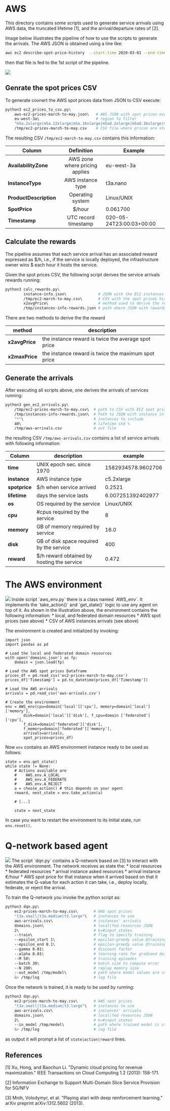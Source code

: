 # AWS
This directory contains some scripts used to generate service arrivals using
AWS data, the truncated lifetime [1], and the arrival/departure rates of [2].

Image below illustrates the pipeline of how to use the scripts to generate the
arrivals.
The AWS JSON is obtained using a line like:
```bash
aws ec2 describe-spot-price-history  --start-time 2020-03-01 --end-time 2020-05-25
```
then that file is fed to the 1st script of the pipeline.

<img src="./pipeline.png"/>

## Genrate the spot prices CSV
To generate covnert the AWS spot prices data from JSON to CSV execute:
```bash
python3 ec2_prices_to_csv.py\
    aws-ec2-prices-march-to-may.json\   # AWS JSON with spot prices over time
    eu-west-3a\                         # region to filter
    "m5a.2xlarge|m5a.12xlarge|m5a.16xlarge|m5ad.2xlarge|m5ad.16xlarge|m5d.2xlarge|m5d.large|m5d.8xlarge|m5d.8xlarge|m5d.16xlarge|m5d.24xlarge|t2.large|t3.large|t3a.nano|t3a.medium|t3a.small|c5x.large|c5.2xlarge|c5.18xlarge|c5.metal|c5d.xlarge|c5d.4xlarge|c5d.18xlarge"\  # instances to filter
    /tmp/ec2-prices-march-to-may.csv    # CSV file where prices are stored
```

The resulting CSV `/tmp/ec2-march-to-may.csv` contains this information:

| Column   |  Definition   | Example |
|----------|:-------------:|---------|
| **AvailabilityZone**   | AWS zone where pricing applies | eu-west-3a |
| **InstanceType**       | AWS instance type | t3a.nano |
| **ProductDescription** | Operating system | Linux/UNIX |
| **SpotPrice**          | $/hour               | 0.061700 |
| **Timestamp**          | UTC record timestamp | 020-05-24T23:00:03+00:00 |


## Calculate the rewards
The pipeline assumes that each service arrival has an associated reward
expressed as $/h, i.e., if the service is locally deployed, the infrastructure
owner wins $ each hour it hosts the service.

Given the spot prices CSV, the following script derives the service arrivals
rewards running:
```bash
python3 calc_rewards.py\
        instance-info.json\              # JSON with the EC2 instances info.
        /tmp/ec2-march-to-may.csv\       # CSV with the spot prices history
        x2avgPrice\                      # method used to derive the reward
        /tmp/instances-info-rewards.json # path where JSON with rewards goes
```

There are two methods to derive the the reward

| method | description |
|--------|-------------|
| **x2avgPrice** |  the instance reward is twice the average spot price |
| **x2maxPrice** | the instance reward is twice the maximum spot price |



## Generate the arrivals
After executing all scripts above, one derives the arrivals of services
running:
```bash
python3 gen_ec2_arrivals.py\
    /tmp/ec2-prices-march-to-may.csv\  # path to CSV with EC2 spot prices
    /tmp/instances-info-rewards.json\  # Path to JSON with instance information
    "*"\                               # instances to include
    40\                                # lifetime std %
    /tmp/aws-arrivals.csv              # out file
```

the resulting CSV `/tmp/aws-arrivals.csv` contains a list of service arrivals 
with following information:

| Column   | description | example |
|----------|-------------|---------|
| **time** | UNIX epoch sec. since 1970 | 1582934578.9602706 |
| **instance** | AWS instance type | c5.2xlarge | 
| **spotprice** | $/h when service arrived | 0.2521 |
| **lifetime** | days the service lasts | 6.007251392402977 |
| **os** | OS required by the service | Linux/UNIX |
| **cpu** | #cpus required by the service | 8
| **memory** | GB of memory required by service | 16.0 |
| **disk** | GB of disk space required by the service | 400 |
| **reward** | $/h reward obtained by hosting the service | 0.472 |


# The AWS environment
<img src="./aws_env.png"/>
Inside script `aws_env.py` there is a class named `AWS_env`. It implements
the `take_action()` and `get_state()` logic to use any agent on top of it.
As shown in the illustration above, the environment contains the following
information:
 * local, and federated domain resources
 * AWS spot prices (see above)
 * CSV of AWS instances arrivals (see above)

The environment is created and initialized by invoking:
```python3
import json
import pandas as pd

# Load the local and federated domain resources
with open('domains.json') as fp:
    domain = json.load(fp)

# Load the AWS spot prices Dataframe
prices_df = pd.read_csv('ec2-prices-march-to-may.csv')
prices_df['Timestamp'] = pd.to_datetime(prices_df['Timestamp'])

# Load the AWS arrivals
arrivals = pd.read_csv('aws-arrivals.csv')

# Create the environment
env = AWS_env(cpu=domain['local']['cpu'], memory=domain['local']['memory'],
        disk=domain['local']['disk'], f_cpu=domain ['federated']['cpu'],
        f_disk=domain['federated']['disk'],
        f_memory=domain['federated']['memory'],
        arrivals=arrivals,
        spot_prices=prices_df)

```

Now `env` contains an AWS environment instance ready to be used as follows:
```python3
state = env.get_state()
while state != None:
    # Actions available are 
    #    AWS_env.A_LOCAL
    #    AWS_env.A_FEDERATE
    #    AWS_env.A_REJECT
    a = choose_action() # this depends on your agent
    reward, next_state = env.take_action(a)
    
    # [...]

    state = next_state
```
In case you want to restart the environment to its initial state, run
`env.reset()`.


# Q-network based agent
<img src="./q-network.png"/>
The script `dqn.py` contains a Q-network based on [3] to interact with the
AWS environment. The network receives as state the:
 * local resources
 * federated resources
 * arrival instance asked resources
 * arrival instance €/hour
 * AWS spot price for that instance when it arrived
based on that it estimates the Q-value for each action it can take, i.e.,
deploy locally, federate, or reject the arrival.

To train the Q-network you invoke the python script as:
```bash
python3 dqn.py\
    ec2-prices-march-to-may.csv\       # AWS spot prices
    "t3a.small|t3a.medium|t3.large"\   # instances to use
    aws-arrivals.csv\                  # instances' arrivals
    domains.json\                      # local|fed resources JSON
    2\                                 # k=#input_states
    --train\                           # flag to specify training
    --epsilon_start 1\                 # epsilon-greedy value @training-start
    --epsilon_end 0.1\                 # epsilon-greedy value @training-end
    --gamma 0.01\                      # discount factor
    --alpha 0.01\                      # learning rate for gradiend descend
    --M 50\                            # training episodes
    --batch 30\                        # batch size to compute error
    --N 200\                           # replay memory size
    --out_model /tmp/model\            # path where model values are stored
    &> /tmp/log                        # log file
```

Once the network is trained, it is ready to be used by running:
```bash
python3 dqn.py\
    ec2-prices-march-to-may.csv\       # AWS spot prices
    "t3a.small|t3a.medium|t3.large"\   # instances to use
    aws-arrivals.csv\                  # instances' arrivals
    domains.json\                      # local|fed resources JSON
    2\                                 # k=#input_states
    --in_model /tmp/model\             # path where trained model is stored
    &> /tmp/log                        # log file
```
as output it will prompt a list of `state|action|reward` lines.


## References
[1] Xu, Hong, and Baochun Li. "Dynamic cloud pricing for revenue maximization." IEEE Transactions on Cloud Computing 1.2 (2013): 158-171.

[2] Information Exchange to Support Multi-Domain Slice Service Provision for 5G/NFV

[3] Mnih, Volodymyr, et al. "Playing atari with deep reinforcement learning." arXiv preprint arXiv:1312.5602 (2013).

